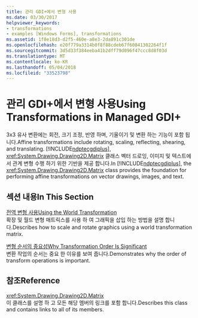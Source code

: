 ```yaml
---
title: 관리 GDI+에서 변형 사용
ms.date: 03/30/2017
helpviewer_keywords:
- transformations
- examples [Windows Forms], transformations
ms.assetid: 1f8e18d3-d2f5-460e-a8e3-2da891c301de
ms.openlocfilehash: e20f779a3314b0f8f88cdeb67f60841302264f1f
ms.sourcegitcommit: 3d5d33f384eeba41b2dff79d096f47ccc8d8f03d
ms.translationtype: MT
ms.contentlocale: ko-KR
ms.lasthandoff: 05/04/2018
ms.locfileid: "33523798"
---
```

# <a name="using-transformations-in-managed-gdi"></a><span data-ttu-id="6e72b-102">관리 GDI+에서 변형 사용</span><span class="sxs-lookup"><span data-stu-id="6e72b-102">Using Transformations in Managed GDI+</span></span>
<span data-ttu-id="6e72b-103">3x3 유사 변환에는 회전, 크기 조정, 반영 하며, 기울이기 및 변환 하는 기능이 포함 됩니다.</span><span class="sxs-lookup"><span data-stu-id="6e72b-103">Affine transformations include rotating, scaling, reflecting, shearing, and translating.</span></span> <span data-ttu-id="6e72b-104">[!INCLUDE[ndptecgdiplus](../../../../includes/ndptecgdiplus-md.md)], <xref:System.Drawing.Drawing2D.Matrix> 클래스 벡터 드로잉, 이미지 및 텍스트에서 관계 변형 수행 하기 위한 기반을 제공 합니다.</span><span class="sxs-lookup"><span data-stu-id="6e72b-104">In [!INCLUDE[ndptecgdiplus](../../../../includes/ndptecgdiplus-md.md)], the <xref:System.Drawing.Drawing2D.Matrix> class provides the foundation for performing affine transformations on vector drawings, images, and text.</span></span>  
  
## <a name="in-this-section"></a><span data-ttu-id="6e72b-105">섹션 내용</span><span class="sxs-lookup"><span data-stu-id="6e72b-105">In This Section</span></span>  
 [<span data-ttu-id="6e72b-106">전역 변형 사용</span><span class="sxs-lookup"><span data-stu-id="6e72b-106">Using the World Transformation</span></span>](../../../../docs/framework/winforms/advanced/using-the-world-transformation.md)  
 <span data-ttu-id="6e72b-107">확장 및 월드 변형 매트릭스를 사용 하 여 그래픽을 삽입 하는 방법을 설명 합니다.</span><span class="sxs-lookup"><span data-stu-id="6e72b-107">Describes how to scale and rotate graphics using a world transformation matrix.</span></span>  
  
 [<span data-ttu-id="6e72b-108">변형 순서의 중요성</span><span class="sxs-lookup"><span data-stu-id="6e72b-108">Why Transformation Order Is Significant</span></span>](../../../../docs/framework/winforms/advanced/why-transformation-order-is-significant.md)  
 <span data-ttu-id="6e72b-109">변환 작업의 순서는 중요 한 이유를 보여 줍니다.</span><span class="sxs-lookup"><span data-stu-id="6e72b-109">Demonstrates why the order of transform operations is important.</span></span>  
  
## <a name="reference"></a><span data-ttu-id="6e72b-110">참조</span><span class="sxs-lookup"><span data-stu-id="6e72b-110">Reference</span></span>  
 <xref:System.Drawing.Drawing2D.Matrix>  
 <span data-ttu-id="6e72b-111">이 클래스를 설명 하 고 모든 해당 멤버의 링크를 포함 합니다.</span><span class="sxs-lookup"><span data-stu-id="6e72b-111">Describes this class and contains links to all of its members.</span></span>

